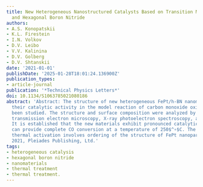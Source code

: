 ```yaml
---
title: New Heterogeneous Nanostructured Catalysts Based on Transition Metal Nanoparticles
  and Hexagonal Boron Nitride
authors:
- A.S. Konopatskii
- K.L. Firestein
- I.N. Volkov
- D.V. Leibo
- V.V. Kalinina
- D.V. Golberg
- D.V. Shtanskii
date: '2021-01-01'
publishDate: '2025-01-28T18:01:24.136900Z'
publication_types:
- article-journal
publication: '*Technical Physics Letters*'
doi: 10.1134/S1063785021080186
abstract: 'Abstract: The structure of new heterogeneous FePt/h-BN nanomaterials and
  their catalytic activity in the model reaction of carbon monoxide oxidation have
  been studied. The structure and surface composition were analyzed by methods of
  transmission electron microscopy, X-ray photoelectron spectroscopy, and X-ray diffraction.
  It is established that the new materials exhibit pronounced catalytic activity and
  can provide complete CO conversion at a temperature of 250$^∘$C. The process of
  thermal activation involves ordering of the structure of FePt nanoparticles. o̧pyright
  2021, Pleiades Publishing, Ltd.'
tags:
- heterogeneous catalysis
- hexagonal boron nitride
- nanomaterials
- thermal treatment
- thermal treatment.
---
```


